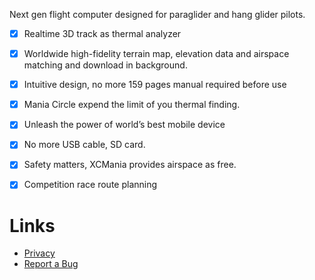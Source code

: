
Next gen flight computer designed for paraglider and hang glider pilots.

 - [x] Realtime 3D track as thermal analyzer  
 - [x] Worldwide high-fidelity terrain map,  elevation data and airspace matching and download in background. 
 - [x] Intuitive design, no more 159 pages manual required before use
 - [x] Mania Circle expend the limit of you thermal finding.
 - [x] Unleash the power of world’s best mobile device
 - [x] No more USB cable, SD card.
 - [x] Safety matters, XCMania provides airspace as free.
 - [x] Competition race route planning


# Links
* [Privacy](https://www.xcmania.com/privacy)
* [Report a Bug](https://github.com/solocatz/XCMania/issues)